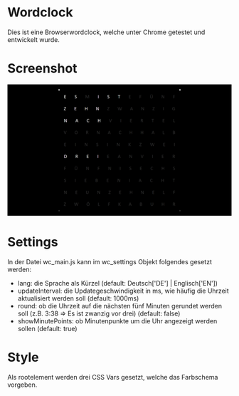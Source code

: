 # Wordclock
Dies ist eine Browserwordclock, welche unter Chrome getestet und entwickelt wurde.

# Screenshot

![Screenshot unter Chrome](./screenshot.png)

# Settings
In der Datei wc_main.js kann im wc_settings Objekt folgendes gesetzt werden:
- lang: die Sprache als Kürzel (default: Deutsch['DE'] | Englisch['EN'])
- updateInterval: die Updategeschwindigkeit in ms, wie häufig die Uhrzeit aktualisiert werden soll (default: 1000ms)
- round: ob die Uhrzeit auf die nächsten fünf Minuten gerundet werden soll (z.B. 3:38 => Es ist zwanzig vor drei) (default: false)
- showMinutePoints: ob Minutenpunkte um die Uhr angezeigt werden sollen (default: true)

# Style
Als rootelement werden drei CSS Vars gesetzt, welche das Farbschema vorgeben.
